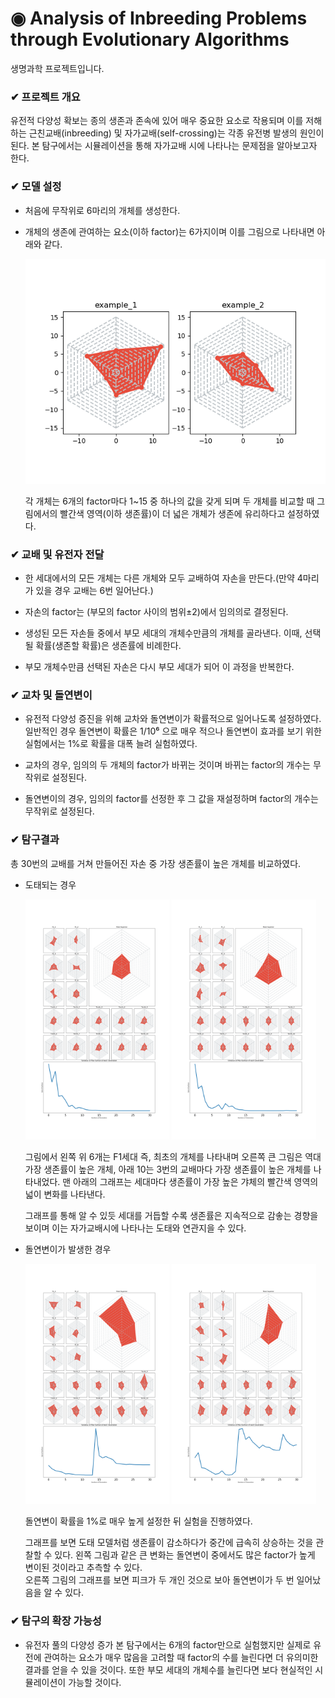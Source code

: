 # ◉ Analysis of Inbreeding Problems through Evolutionary Algorithms

생명과학 프로젝트입니다.

### ✔ 프로젝트 개요

유전적 다양성 확보는 종의 생존과 존속에 있어 매우 중요한 요소로 작용되며 이를 저해하는 근친교배(inbreeding) 및 자가교배(self-crossing)는 각종 유전병 발생의 원인이 된다. 본 탐구에서는 시뮬레이션을 통해 자가교배 시에 나타나는 문제점을 알아보고자 한다.

### ✔ 모델 설정

- 처음에 무작위로 6마리의 개체를 생성한다.

- 개체의 생존에 관여하는 요소(이하 factor)는 6가지이며 이를 그림으로 나타내면 아래와 같다.

  <img src="./result/example.png" width="100%" height="30%"></img>

  각 개체는 6개의 factor마다 1~15 중 하나의 값을 갖게 되며 두 개체를 비교할 때 그림에서의 빨간색 영역(이하 생존률)이 더 넓은 개체가 생존에 유리하다고 설정하였다.

### ✔ 교배 및 유전자 전달

- 한 세대에서의 모든 개체는 다른 개체와 모두 교배하여 자손을 만든다.(만약 4마리가 있을 경우 교배는 6번 일어난다.)

- 자손의 factor는 (부모의 factor 사이의 범위±2)에서 임의의로 결정된다.

- 생성된 모든 자손들 중에서 부모 세대의 개체수만큼의 개체를 골라낸다. 이때, 선택될 확률(생존할 확률)은 생존률에 비례한다.

- 부모 개체수만큼 선택된 자손은 다시 부모 세대가 되어 이 과정을 반복한다.

### ✔ 교차 및 돌연변이

- 유전적 다양성 증진을 위해 교차와 돌연변이가 확률적으로 일어나도록 설정하였다. 일반적인 경우 돌연변이 확률은 1/10⁶ 으로 매우 적으나 돌연변이 효과를 보기 위한 실험에서는 1%로 확률을 대폭 늘려 실험하였다.

- 교차의 경우, 임의의 두 개체의 factor가 바뀌는 것이며 바뀌는 factor의 개수는 무작위로 설정된다.

- 돌연변이의 경우, 임의의 factor를 선정한 후 그 값을 재설정하며 factor의 개수는 무작위로 설정된다.

### ✔ 탐구결과

총 30번의 교배를 거쳐 만들어진 자손 중 가장 생존률이 높은 개체를 비교하였다.

- 도태되는 경우

  <img src="./result/culled/result4.png" width="48%" height="50%"></img>
  <img src="./result/culled/result27.png" width="48%" height="50%"></img>

  그림에서 왼쪽 위 6개는 F1세대 즉, 최초의 개체를 나타내며 오른쪽 큰 그림은 역대 가장 생존률이 높은 개체, 아래 10는 3번의 교배마다 가장 생존률이 높은 개체를 나타내었다. 맨 아래의 그래프는 세대마다 생존률이 가장 높은 갸체의 빨간색 영역의 넓이 변화를 나타낸다.

  그래프를 통해 알 수 있듯 세대를 거듭할 수록 생존률은 지속적으로 감솧는 경향을 보이며 이는 자가교배시에 나타나는 도태와 연관지을 수 있다.

- 돌연변이가 발생한 경우

  <img src="./result/mutant_adaptation/result10.png" width="48%" height="50%"></img>
  <img src="./result/mutant_adaptation/result30.png" width="48%" height="50%"></img>

  돌연변이 확률을 1%로 매우 높게 설정한 뒤 실험을 진행하였다.

  그래프를 보면 도태 모델처럼 생존률이 감소하다가 중간에 급속히 상승하는 것을 관찰할 수 있다. 왼쪽 그림과 같은 큰 변화는 돌연변이 중에서도 많은 factor가 높게 변이된 것이라고 추측할 수 있다.  
  오른쪽 그림의 그래프를 보면 피크가 두 개인 것으로 보아 돌연변이가 두 번 일어났음을 알 수 있다.

### ✔ 탐구의 확장 가능성

- 유전자 풀의 다양성 증가
  본 탐구에서는 6개의 factor만으로 실험했지만 실제로 유전에 관여하는 요소가 매우 많음을 고려할 때 factor의 수를 늘린다면 더 유의미한 결과를 얻을 수 있을 것이다. 또한 부모 세대의 개체수를 늘린다면 보다 현실적인 시뮬레이션이 가능할 것이다.
